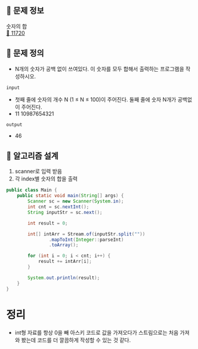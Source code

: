 ## 🌵 문제 정보
숫자의 합 <br>
[🚗 11720](https://www.acmicpc.net/problem/11720)

## 🌵 문제 정의

 * N개의 숫자가 공백 없이 쓰여있다. 이 숫자를 모두 합해서 출력하는 프로그램을 작성하시오.

`input` <br>
 * 첫째 줄에 숫자의 개수 N (1 ≤ N ≤ 100)이 주어진다. 둘째 줄에 숫자 N개가 공백없이 주어진다.
 * 11
   10987654321



`output` <br>

* 46

## 🌵 알고리즘 설계

1. scanner로 입력 받음
2. 각 index별 숫자의 합을 출력

```java
public class Main {
    public static void main(String[] args) {
        Scanner sc = new Scanner(System.in);
        int cnt = sc.nextInt();
        String inputStr = sc.next();

        int result = 0;

        int[] intArr = Stream.of(inputStr.split(""))
                .mapToInt(Integer::parseInt)
                .toArray();

        for (int i = 0; i < cnt; i++) {
            result += intArr[i];
        }

        System.out.println(result);
    }
}
```
# 정리
 * int형 자료를 항상 0을 빼 아스키 코드로 값을 가져오다가 스트림으로는 처음 가져와 봤는데 코드를 더 깔끔하게 작성할 수 있는 것 같다.